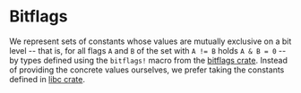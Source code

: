 # Bitflags

We represent sets of constants whose values are mutually exclusive on a bit
level -- that is, for all flags `A` and `B` of the set with `A != B` holds
`A & B = 0` -- by types defined using the `bitflags!` macro from the
[bitflags crate](https://crates.io/crates/bitflags/).
Instead of providing the concrete values ourselves, we prefer taking the
constants  defined in [libc crate](https://crates.io/crates/libc/).
